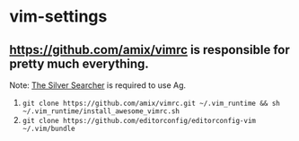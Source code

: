 # vim-settings

## https://github.com/amix/vimrc is responsible for pretty much everything.

Note: [The Silver Searcher](https://aur.archlinux.org/packages/silver-searcher-git/) is required to use Ag.

1. `git clone https://github.com/amix/vimrc.git ~/.vim_runtime && sh ~/.vim_runtime/install_awesome_vimrc.sh`
2. `git clone https://github.com/editorconfig/editorconfig-vim ~/.vim/bundle`
